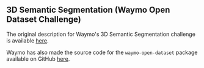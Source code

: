 ## 3D Semantic Segmentation (Waymo Open Dataset Challenge)

The original description for Waymo's 3D Semantic Segmentation challenge is available [here](https://waymo.com/open/challenges/). 

Waymo has also made the source code for the `waymo-open-dataset` package available on GitHub [here](https://github.com/waymo-research/waymo-open-dataset/tree/master).

